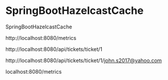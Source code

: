 # SpringBootHazelcastCache

SpringBootHazelcastCache

http://localhost:8080/metrics

http://localhost:8080/api/tickets/ticket/1

http://localhost:8080/api/tickets/ticket/1/john.s2017@yahoo.com

localhost:8080/metrics

